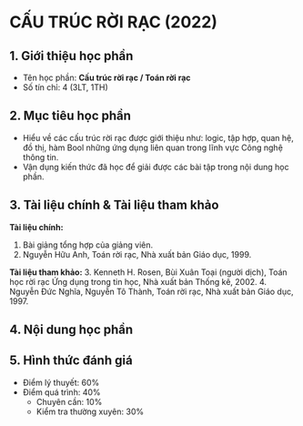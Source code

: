 # CẤU TRÚC RỜI RẠC (2022)


## 1. Giới thiệu học phần

* Tên học phần: **Cấu trúc rời rạc / Toán rời rạc**
* Số tín chỉ: 4 (3LT, 1TH)

## 2. Mục tiêu học phần

* Hiểu về các cấu trúc rời rạc được giới thiệu như: logic, tập hợp, quan hệ, đồ thị, hàm Bool những ứng dụng liên quan trong lĩnh vực Công nghệ thông tin.
* Vận dụng kiến thức đã học để giải được các bài tập trong nội dung học phần.

## 3. Tài liệu chính & Tài liệu tham khảo

**Tài liệu chính:** 
1. Bài giảng tổng hợp của giảng viên.
2. Nguyễn Hữu Anh, Toán rời rạc, Nhà xuất bản Giáo dục, 1999.


**Tài liệu tham khảo:** 
3. Kenneth H. Rosen, Bùi Xuân Toại (người dịch), Toán học rời rạc Ứng dụng trong tin học, Nhà xuất bản Thống kê, 2002. 
4. Nguyễn Đức Nghĩa, Nguyễn Tô Thành, Toán rời rạc, Nhà xuất bản Giáo dục, 1997. 


## 4. Nội dung học phần


## 5. Hình thức đánh giá

* Điểm lý thuyết: 60%
* Điểm quá trình: 40%
  * Chuyên cần: 10%
  * Kiểm tra thường xuyên: 30%


